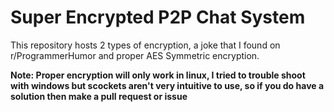 # Super Encrypted P2P Chat System

This repository hosts 2 types of encryption, a joke that I found on r/ProgrammerHumor and proper AES Symmetric encryption.

**Note: Proper encryption will only work in linux, I tried to trouble shoot with windows but scockets aren't very intuitive to use, so if you do have a solution then make a pull request or issue**
